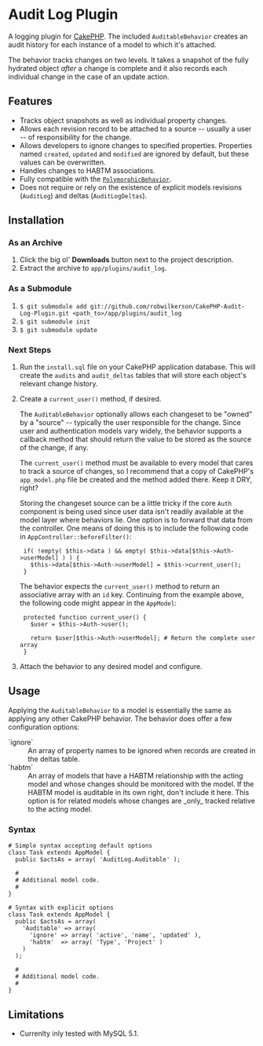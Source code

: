 # Audit Log Plugin

A logging plugin for [CakePHP](http://cakephp.org). The included `AuditableBehavior`  creates an audit history for each instance of a model to which it's attached.

The behavior tracks changes on two levels. It takes a snapshot of the fully hydrated object _after_ a change is complete and it also records each individual change in the case of an update action.

## Features

* Tracks object snapshots as well as individual property changes.
* Allows each revision record to be attached to a source -- usually a user -- of responsibility for the change.
* Allows developers to ignore changes to specified properties. Properties named `created`, `updated` and `modified` are ignored by default, but these values can be overwritten.
* Handles changes to HABTM associations.
* Fully compatible with the [`PolymorphicBehavior`](http://bakery.cakephp.org/articles/view/polymorphic-behavior).
* Does not require or rely on the existence of explicit models revisions (`AuditLog`) and deltas (`AuditLogDeltas`).

## Installation

### As an Archive

1. Click the big ol' **Downloads** button next to the project description.
1. Extract the archive to `app/plugins/audit_log`.

### As a Submodule

1. `$ git submodule add git://github.com/robwilkerson/CakePHP-Audit-Log-Plugin.git <path_to>/app/plugins/audit_log`
1. `$ git submodule init`
1. `$ git submodule update`

### Next Steps

1. Run the `install.sql` file on your CakePHP application database. This will create the `audits` and `audit_deltas` tables that will store each object's relevant change history.
1. Create a `current_user()` method, if desired.

    The `AuditableBehavior` optionally allows each changeset to be "owned" by a "source" -- typically the user responsible for the change. Since user and authentication models vary widely, the behavior supports a callback method that should return the value to be stored as the source of the change, if any.

    The `current_user()` method must be available to every model that cares to track a source of changes, so I recommend that a copy of CakePHP's `app_model.php` file be created and the method added there. Keep it DRY, right?

	Storing the changeset source can be a little tricky if the core `Auth` component is being used since user data isn't readily available at the model layer where behaviors lie. One option is to forward that data from the controller. One means of doing this is to include the following code in `AppController::beforeFilter()`:
	
        if( !empty( $this->data ) && empty( $this->data[$this->Auth->userModel] ) ) {
          $this->data[$this->Auth->userModel] = $this->current_user();
        }

    The behavior expects the `current_user()` method to return an associative array with an `id` key. Continuing from the example above, the following code might appear in the `AppModel`:

        protected function current_user() {
          $user = $this->Auth->user();
          
          return $user[$this->Auth->userModel]; # Return the complete user array
        }
  
1. Attach the behavior to any desired model and configure.

## Usage

Applying the `AuditableBehavior` to a model is essentially the same as applying any other CakePHP behavior. The behavior does offer a few configuration options:

<dl>
	<dt>`ignore`</dt>
	<dd>An array of property names to be ignored when records are created in the deltas table.</dd>
	<dt>`habtm`</dt>
	<dd>An array of models that have a HABTM relationship with the acting model and whose changes should be monitored with the model. If the HABTM model is auditable in its own right, don't include it here. This option is for related models whose changes are _only_ tracked relative to the acting model.</dd>
</dl>

### Syntax

    # Simple syntax accepting default options
    class Task extends AppModel {
      public $actsAs = array( 'AuditLog.Auditable' );
          
      # 
      # Additional model code.
      #
    }
    
    # Syntax with explicit options
    class Task extends AppModel {
      public $actsAs = array(
        'Auditable' => array(
          'ignore' => array( 'active', 'name', 'updated' ),
          'habtm'  => array( 'Type', 'Project' )
        )
      );
      
      # 
      # Additional model code.
      #
    }

## Limitations

* Currenlty inly tested with MySQL 5.1.